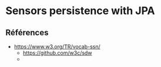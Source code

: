 # Sensors persistence with JPA

## Références 

 * https://www.w3.org/TR/vocab-ssn/ 
   * https://github.com/w3c/sdw
   * 
